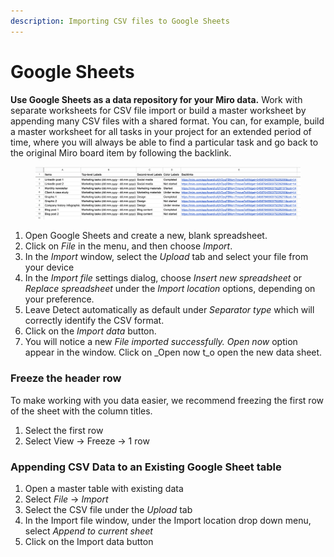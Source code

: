```yaml
---
description: Importing CSV files to Google Sheets
---
```


# Google Sheets

**Use Google Sheets as a data repository for your Miro data.** Work with separate worksheets for CSV file import or build a master worksheet by appending many CSV files with a shared format. You can, for example, build a master worksheet for all tasks in your project for an extended period of time, where you will always be able to find a particular task and go back to the original Miro board item by following the backlink.

<figure><img src="../.gitbook/assets/Exports_GoogleSheets_01.png" alt=""><figcaption></figcaption></figure>

1. Open Google Sheets and create a new, blank spreadsheet.
2. Click on _File_ in the menu, and then choose _Import_.
3. In the _Import_ window, select the _Upload_ tab and select your file from your device
4. In the _Import file_ settings dialog, choose _Insert new spreadsheet_ or _Replace spreadsheet_ under the _Import location_ options, depending on your preference.
5. Leave Detect automatically as default  under _Separator type_ which will  correctly identify the CSV format.
6. Click on the _Import data_ button.&#x20;
7. You will notice a new _File imported successfully. Open now_ option appear in the window. Click on _Open now t_o open the new data sheet.

### Freeze the header row

To make working with you data easier, we recommend freezing the first row of the sheet with the column titles.&#x20;

1. Select the first row&#x20;
2. Select View -> Freeze -> 1 row

### Appending CSV Data to an Existing Google Sheet table

1. Open a master table with existing data
2. Select _File_ -> _Import_
3. Select the CSV file under the _Upload_ tab
4. In the Import file window, under the Import location drop down menu, select _Append to current sheet_
5. Click on the Import data button




